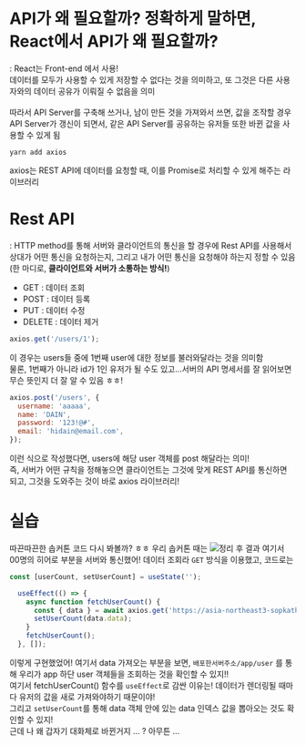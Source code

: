 # API가 왜 필요할까? 정확하게 말하면, React에서 API가 왜 필요할까?
: React는 Front-end 에서 사용! <br>
데이터를 모두가 사용할 수 있게 저장할 수 없다는 것을 의미하고, 또 그것은 다른 사용자와의 데이터 공유가 이뤄질 수 없음을 의미 
<br>
<br>
따라서 API Server를 구축해 쓰거나, 남이 만든 것을 가져와서 쓰면, 값을 조작할 경우 API Server가 갱신이 되면서, 같은 API Server를 공유하는 유저들 또한 바뀐 값을 사용할 수 있게 됨
```
yarn add axios
```
axios는 REST API에 데이터를 요청할 때, 이를 Promise로 처리할 수 있게 해주는 라이브러리

# Rest API
: HTTP method를 통해 서버와 클라이언트의 통신을 할 경우에 Rest API를 사용해서 상대가 어떤 통신을 요청하는지, 그리고 내가 어떤 통신을 요청해야 하는지 정할 수 있음 (한 마디로, **클라이언트와 서버가 소통하는 방식!**)
- GET : 데이터 조회
- POST : 데이터 등록
- PUT : 데이터 수정
- DELETE : 데이터 제거

```js
axios.get('/users/1');
```
이 경우는 users들 중에 1번째 user에 대한 정보를 불러와달라는 것을 의미함 <br>
물론, 1번째가 아니라 id가 1인 유저가 될 수도 있고...서버의 API 명세서를 잘 읽어보면 무슨 뜻인지 더 잘 알 수 있음 ㅎㅎ!
```js
axios.post('/users', {
  username: 'aaaaa',
  name: 'DAIN',
  password: '123!@#',
  email: 'hidain@email.com',
});
```
이런 식으로 작성했다면, users에 해당 user 객체를 post 해달라는 의미! <br>
즉, 서버가 어떤 규칙을 정해놓으면 클라이언트는 그것에 맞게 REST API를 통신하면 되고, 그것을 도와주는 것이 바로 axios 라이브러리! <br>

# 실습
따끈따끈한 솝커톤 코드 다시 봐볼까? ㅎㅎ 우리 솝커톤 때는
![정리 후 결과](https://user-images.githubusercontent.com/68318945/169848825-4b13e7ae-5cf0-44f4-b415-8cea5a907e89.jpg)
여기서 00명의 히어로 부분을 서버와 통신했어! 데이터 조회라 `GET` 방식을 이용했고, 코드로는
```js
const [userCount, setUserCount] = useState('');

  useEffect(() => {
    async function fetchUserCount() {
      const { data } = await axios.get('https://asia-northeast3-sopkathon-a7a6f.cloudfunctions.net/app/user');
      setUserCount(data.data);
    }
    fetchUserCount();
  }, []);
```
이렇게 구현했었어! 여기서 data 가져오는 부분을 보면, `배포한서버주소/app/user` 를 통해 우리가 app 하단 user 객체들을 조회하는 것을 확인할 수 있지!! <br>
여기서 fetchUserCount() 함수를 `useEffect`로 감싼 이유는! 데이터가 렌더링될 때마다 유저의 값을 새로 가져와야하기 때문이야! <br>
그리고 `setUserCount`를 통해 data 객체 안에 있는 data 인덱스 값을 뽑아오는 것도 확인할 수 있지! <br>
근데 나 왜 갑자기 대화체로 바뀐거지 ... ? 아무튼 ...
